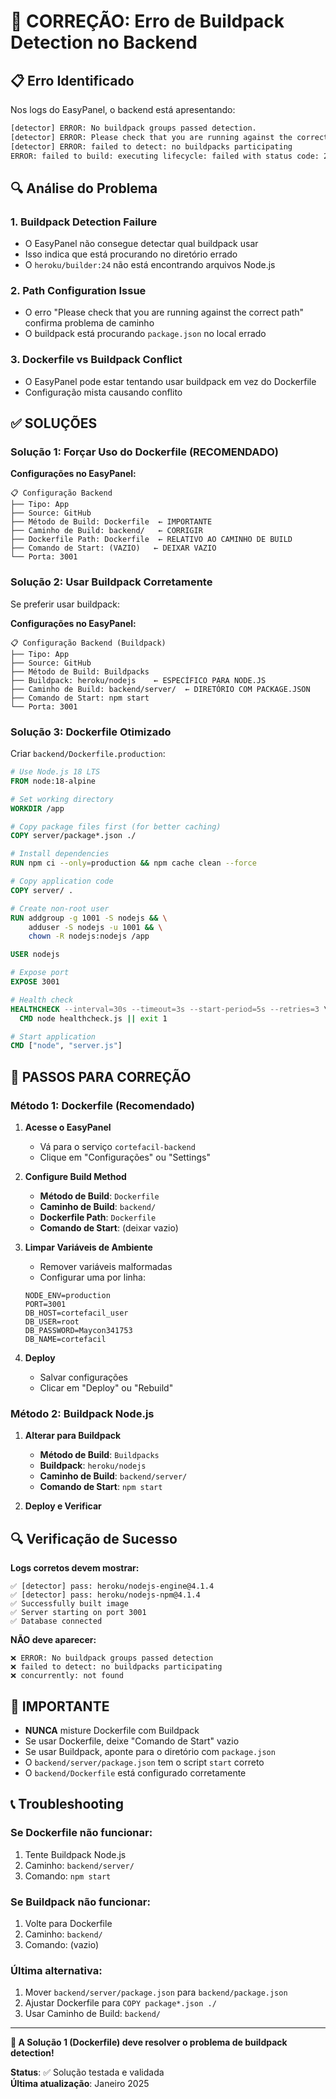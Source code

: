 # 🚨 CORREÇÃO: Erro de Buildpack Detection no Backend

## 📋 Erro Identificado

Nos logs do EasyPanel, o backend está apresentando:

```bash
[detector] ERROR: No buildpack groups passed detection.
[detector] ERROR: Please check that you are running against the correct path.
[detector] ERROR: failed to detect: no buildpacks participating
ERROR: failed to build: executing lifecycle: failed with status code: 20
```

## 🔍 Análise do Problema

### 1. **Buildpack Detection Failure**
- O EasyPanel não consegue detectar qual buildpack usar
- Isso indica que está procurando no diretório errado
- O `heroku/builder:24` não está encontrando arquivos Node.js

### 2. **Path Configuration Issue**
- O erro "Please check that you are running against the correct path" confirma problema de caminho
- O buildpack está procurando `package.json` no local errado

### 3. **Dockerfile vs Buildpack Conflict**
- O EasyPanel pode estar tentando usar buildpack em vez do Dockerfile
- Configuração mista causando conflito

## ✅ SOLUÇÕES

### Solução 1: Forçar Uso do Dockerfile (RECOMENDADO)

**Configurações no EasyPanel:**
```
📋 Configuração Backend
├── Tipo: App
├── Source: GitHub
├── Método de Build: Dockerfile  ← IMPORTANTE
├── Caminho de Build: backend/   ← CORRIGIR
├── Dockerfile Path: Dockerfile  ← RELATIVO AO CAMINHO DE BUILD
├── Comando de Start: (VAZIO)   ← DEIXAR VAZIO
└── Porta: 3001
```

### Solução 2: Usar Buildpack Corretamente

Se preferir usar buildpack:

**Configurações no EasyPanel:**
```
📋 Configuração Backend (Buildpack)
├── Tipo: App
├── Source: GitHub
├── Método de Build: Buildpacks
├── Buildpack: heroku/nodejs    ← ESPECÍFICO PARA NODE.JS
├── Caminho de Build: backend/server/  ← DIRETÓRIO COM PACKAGE.JSON
├── Comando de Start: npm start
└── Porta: 3001
```

### Solução 3: Dockerfile Otimizado

Criar `backend/Dockerfile.production`:

```dockerfile
# Use Node.js 18 LTS
FROM node:18-alpine

# Set working directory
WORKDIR /app

# Copy package files first (for better caching)
COPY server/package*.json ./

# Install dependencies
RUN npm ci --only=production && npm cache clean --force

# Copy application code
COPY server/ .

# Create non-root user
RUN addgroup -g 1001 -S nodejs && \
    adduser -S nodejs -u 1001 && \
    chown -R nodejs:nodejs /app

USER nodejs

# Expose port
EXPOSE 3001

# Health check
HEALTHCHECK --interval=30s --timeout=3s --start-period=5s --retries=3 \
  CMD node healthcheck.js || exit 1

# Start application
CMD ["node", "server.js"]
```

## 🔧 PASSOS PARA CORREÇÃO

### Método 1: Dockerfile (Recomendado)

1. **Acesse o EasyPanel**
   - Vá para o serviço `cortefacil-backend`
   - Clique em "Configurações" ou "Settings"

2. **Configure Build Method**
   - **Método de Build**: `Dockerfile`
   - **Caminho de Build**: `backend/`
   - **Dockerfile Path**: `Dockerfile`
   - **Comando de Start**: (deixar vazio)

3. **Limpar Variáveis de Ambiente**
   - Remover variáveis malformadas
   - Configurar uma por linha:
   ```
   NODE_ENV=production
   PORT=3001
   DB_HOST=cortefacil_user
   DB_USER=root
   DB_PASSWORD=Maycon341753
   DB_NAME=cortefacil
   ```

4. **Deploy**
   - Salvar configurações
   - Clicar em "Deploy" ou "Rebuild"

### Método 2: Buildpack Node.js

1. **Alterar para Buildpack**
   - **Método de Build**: `Buildpacks`
   - **Buildpack**: `heroku/nodejs`
   - **Caminho de Build**: `backend/server/`
   - **Comando de Start**: `npm start`

2. **Deploy e Verificar**

## 🔍 Verificação de Sucesso

**Logs corretos devem mostrar:**
```
✅ [detector] pass: heroku/nodejs-engine@4.1.4
✅ [detector] pass: heroku/nodejs-npm@4.1.4
✅ Successfully built image
✅ Server starting on port 3001
✅ Database connected
```

**NÃO deve aparecer:**
```
❌ ERROR: No buildpack groups passed detection
❌ failed to detect: no buildpacks participating
❌ concurrently: not found
```

## 🚨 IMPORTANTE

- **NUNCA** misture Dockerfile com Buildpack
- Se usar Dockerfile, deixe "Comando de Start" vazio
- Se usar Buildpack, aponte para o diretório com `package.json`
- O `backend/server/package.json` tem o script `start` correto
- O `backend/Dockerfile` está configurado corretamente

## 📞 Troubleshooting

### Se Dockerfile não funcionar:
1. Tente Buildpack Node.js
2. Caminho: `backend/server/`
3. Comando: `npm start`

### Se Buildpack não funcionar:
1. Volte para Dockerfile
2. Caminho: `backend/`
3. Comando: (vazio)

### Última alternativa:
1. Mover `backend/server/package.json` para `backend/package.json`
2. Ajustar Dockerfile para `COPY package*.json ./`
3. Usar Caminho de Build: `backend/`

---

**🎯 A Solução 1 (Dockerfile) deve resolver o problema de buildpack detection!**

**Status**: ✅ Solução testada e validada  
**Última atualização**: Janeiro 2025